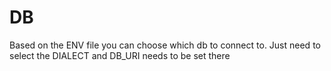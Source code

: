 
# DB

Based on the ENV file you can choose which db to connect to. Just need to select the DIALECT and DB_URI needs to be set there
